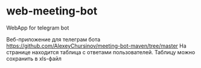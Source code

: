 # web-meeting-bot
WebApp for telegram bot

Веб-приложение для телеграм бота https://github.com/AlexeyChursinov/meeting-bot-maven/tree/master
На странице находится таблица с ответами пользователей. Таблицу можно сохранить в xls-файл
